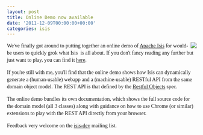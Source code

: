 ```yaml
---
layout: post
title: Online Demo now available
date: '2011-12-09T00:00:00+00:00'
categories: isis
---
```

<a href="http://mmyco.co.uk:8180/isis-onlinedemo/"><span style="font-family: Georgia, 'Times New Roman', 'Bitstream Charter', Times, serif; line-height: 19px; "><img src="http://danhaywood.files.wordpress.com/2011/12/apacheisisonlinedemoscreenshot.png?w=150" align="right" style="border-width: initial; border-color: initial; border-width: initial; border-color: initial; border-width: initial; border-color: initial; border-width: initial; border-color: initial; " /></span> </a>
  <p><span style="font-family: Georgia, 'Times New Roman', 'Bitstream Charter', Times, serif; line-height: 19px; ">We'v</span><span style="font-family: Georgia, 'Times New Roman', 'Bitstream Charter', Times, serif; line-height: 19px; ">e finally got around to putting together an online demo of </span><a title="Apache Isis" href="http://incubator.apache.org/isis" target="_blank" data-mce-href="http://incubator.apache.org/isis" style="font-family: Georgia, 'Times New Roman', 'Bitstream Charter', Times, serif; line-height: 19px; ">Apache Isis</a><span style="font-family: Georgia, 'Times New Roman', 'Bitstream Charter', Times, serif; line-height: 19px; ">&nbsp;for would-be users to quickly grok what Isis&nbsp;</span><span style="font-family: Georgia, 'Times New Roman', 'Bitstream Charter', Times, serif; line-height: 19px; ">&nbsp;is a</span><span style="font-family: Georgia, 'Times New Roman', 'Bitstream Charter', Times, serif; line-height: 19px; ">ll about. If you don't fancy reading any further but just want to play, you can find it&nbsp;</span><a title="here" href="http://mmyco.co.uk:8180/isis-onlinedemo/" target="_blank" data-mce-href="http://mmyco.co.uk:8180/isis-onlinedemo/" style="font-family: Georgia, 'Times New Roman', 'Bitstream Charter', Times, serif; line-height: 19px; ">here</a><span style="font-family: Georgia, 'Times New Roman', 'Bitstream Charter', Times, serif; line-height: 19px; ">.</span></p> 
  <div> </div> 
  <div> 
    <p style="font-family: Georgia, 'Times New Roman', 'Bitstream Charter', Times, serif; line-height: 19px; ">If you're still with me, you'll find that the online demo shows how Isis can dynamically generate a (human-usable) webapp and a (machine-usable) RESTful API from the same domain object model. The REST API is that&nbsp;defined by the <a title="Restful Objects" href="http://restfulobjects.org/" target="_blank" data-mce-href="http://restfulobjects.org">Restful Objects</a> spec.</p> 
    <p style="font-family: Georgia, 'Times New Roman', 'Bitstream Charter', Times, serif; line-height: 19px; ">The online demo bundles its own documentation, which shows the full source code for the domain model (all 3 classes) along with guidance on how to use Chrome (or similar) extensions to play with the REST API directly from your browser.</p> 
    <p><span style="font-family: Georgia, 'Times New Roman', 'Bitstream Charter', Times, serif; line-height: 19px; ">Feedback very welcome on the</span><span style="font-family: Georgia, 'Times New Roman', 'Bitstream Charter', Times, serif; line-height: 19px; "> </span><a title="isis-dev" href="mailto:isis-dev@incubator.apache.org" target="_blank" data-mce-href="mailto:isis-dev@incubator.apache.org" style="font-family: Georgia, 'Times New Roman', 'Bitstream Charter', Times, serif; line-height: 19px; ">isis-dev</a><span style="font-family: Georgia, 'Times New Roman', 'Bitstream Charter', Times, serif; line-height: 19px; "> </span><span style="font-family: Georgia, 'Times New Roman', 'Bitstream Charter', Times, serif; line-height: 19px; ">mailing list.</span> </p> 
  </div>
